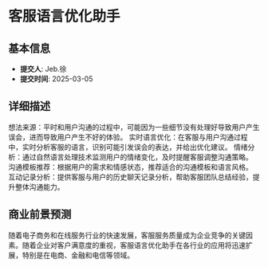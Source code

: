 # 客服语言优化助手

## 基本信息
- **提交人**: Jeb.徐
- **提交时间**: 2025-03-05

## 详细描述
想法来源：平时和用户沟通的过程中，可能因为一些细节没有处理好导致用户产生误会，进而导致用户产生不好的体验。
实时语言优化：在客服与用户沟通过程中，实时分析客服的语言，识别可能引发误会的表达，并给出优化建议。
情绪分析：通过自然语言处理技术监测用户的情绪变化，及时提醒客服调整沟通策略。
沟通模板推荐：根据用户的需求和情感状态，推荐适合的沟通模板和语言风格。
互动记录分析：提供客服与用户的历史聊天记录分析，帮助客服团队总结经验，提升整体沟通能力。

## 商业前景预测
随着电子商务和在线服务行业的快速发展，客服服务质量成为企业竞争的关键因素。随着企业对客户满意度的重视，客服语言优化助手在各行业的应用将迅速扩展，特别是在电商、金融和电信等领域。

